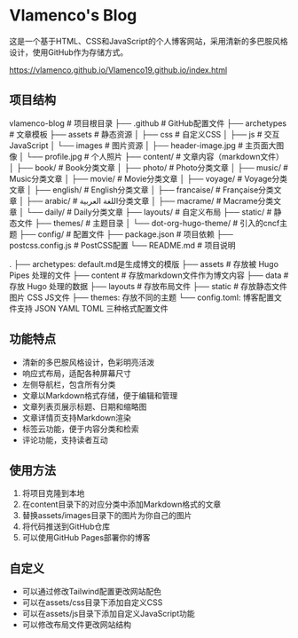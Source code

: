 # Vlamenco's Blog

这是一个基于HTML、CSS和JavaScript的个人博客网站，采用清新的多巴胺风格设计，使用GitHub作为存储方式。

https://vlamenco.github.io/Vlamenco19.github.io/index.html

## 项目结构

vlamenco-blog               # 项目根目录
├── .github                    # GitHub配置文件
├── archetypes               # 文章模板
├── assets                     # 静态资源
│   ├── css                    # 自定义CSS
│   ├── js                     # 交互JavaScript
│   └── images                 # 图片资源
│       ├── header-image.jpg   # 主页面大图像
│       └── profile.jpg        # 个人照片
├── content/                   # 文章内容（markdown文件）
│   ├── book/                  # Book分类文章
│   ├── photo/                 # Photo分类文章
│   ├── music/                 # Music分类文章
│   ├── movie/                 # Movie分类文章
│   ├── voyage/                # Voyage分类文章
│   ├── english/               # English分类文章
│   ├── francaise/             # Française分类文章
│   ├── arabic/                # اللغة العربية分类文章
│   ├── macrame/               # Macrame分类文章
│   └── daily/                 # Daily分类文章
├── layouts/                   # 自定义布局
├── static/                    # 静态文件
├── themes/                    # 主题目录
│   └── dot-org-hugo-theme/    # 引入的cncf主题
├── config/                    # 配置文件
├── package.json               # 项目依赖
├── postcss.config.js          # PostCSS配置
└── README.md                  # 项目说明

.
├── archetypes: default.md是生成博文的模版
├── assets # 存放被 Hugo Pipes 处理的文件
├── content # 存放markdown文件作为博文内容
├── data # 存放 Hugo 处理的数据
├── layouts # 存放布局文件
├── static # 存放静态文件 图片 CSS JS文件
├── themes: 存放不同的主题
└── config.toml: 博客配置文件支持 JSON YAML TOML 三种格式配置文件


## 功能特点

- 清新的多巴胺风格设计，色彩明亮活泼
- 响应式布局，适配各种屏幕尺寸
- 左侧导航栏，包含所有分类
- 文章以Markdown格式存储，便于编辑和管理
- 文章列表页展示标题、日期和缩略图
- 文章详情页支持Markdown渲染
- 标签云功能，便于内容分类和检索
- 评论功能，支持读者互动

## 使用方法

1. 将项目克隆到本地
2. 在content目录下的对应分类中添加Markdown格式的文章
3. 替换assets/images目录下的图片为你自己的图片
4. 将代码推送到GitHub仓库
5. 可以使用GitHub Pages部署你的博客

## 自定义

- 可以通过修改Tailwind配置更改网站配色
- 可以在assets/css目录下添加自定义CSS
- 可以在assets/js目录下添加自定义JavaScript功能
- 可以修改布局文件更改网站结构
